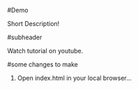 #Demo

Short Description!

#subheader

Watch tutorial on youtube.

#some changes to make

1. Open index.html in your local browser...
